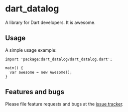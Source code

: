 # dart_datalog

A library for Dart developers. It is awesome.

## Usage

A simple usage example:

    import 'package:dart_datalog/dart_datalog.dart';

    main() {
      var awesome = new Awesome();
    }

## Features and bugs

Please file feature requests and bugs at the [issue tracker][tracker].

[tracker]: http://example.com/issues/replaceme
